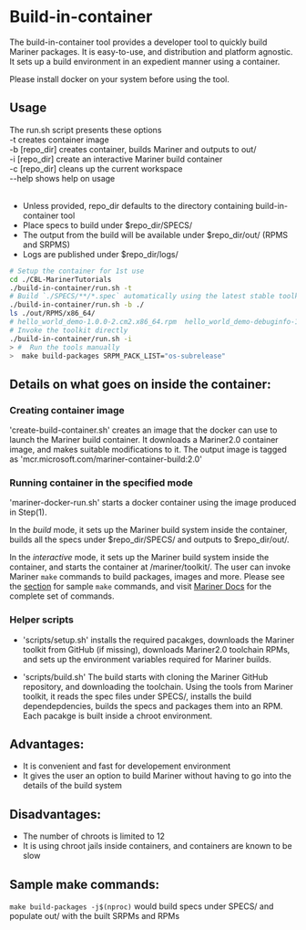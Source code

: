 # Build-in-container
The build-in-container tool provides a developer tool to quickly build Mariner packages. It is easy-to-use, and distribution and platform agnostic. It sets up a build environment in an expedient manner using a container.

Please install docker on your system before using the tool.

## Usage
The run.sh script presents these options <br />
-t                 creates container image <br />
-b [repo_dir]      creates container, builds Mariner and outputs to out/ <br />
-i [repo_dir]      create an interactive Mariner build container <br />
-c [repo_dir]      cleans up the current workspace <br />
--help             shows help on usage <br /> <br />

- Unless provided, repo_dir defaults to the directory containing build-in-container tool <br />
- Place specs to build under $repo_dir/SPECS/ <br />
- The output from the build will be available under $repo_dir/out/ (RPMS and SRPMS) <br />
- Logs are published under $repo_dir/logs/ <br />

``` bash
# Setup the container for 1st use
cd ./CBL-MarinerTutorials
./build-in-container/run.sh -t
# Build `./SPECS/**/*.spec` automatically using the latest stable toolkit
./build-in-container/run.sh -b ./
ls ./out/RPMS/x86_64/
# hello_world_demo-1.0.0-2.cm2.x86_64.rpm  hello_world_demo-debuginfo-1.0.0-2.cm2.x86_64.rpm
# Invoke the toolkit directly
./build-in-container/run.sh -i
> #  Run the tools manually
>  make build-packages SRPM_PACK_LIST="os-subrelease"
```

## Details on what goes on inside the container:
### Creating container image
'create-build-container.sh' creates an image that the docker can use to launch the Mariner build container. It downloads a Mariner2.0 container image, and makes suitable modifications to it. The output image is tagged as 'mcr.microsoft.com/mariner-container-build:2.0'

### Running container in the specified mode
'mariner-docker-run.sh' starts a docker container using the image produced in Step(1). 

In the _build_ mode, it sets up the Mariner build system inside the container, builds all the specs under $repo_dir/SPECS/ and outputs to $repo_dir/out/.

In the _interactive_ mode, it sets up the Mariner build system inside the container, and starts the container at /mariner/toolkit/. The user can invoke Mariner `make` commands to build packages, images and more. Please see the [section](https://github.com/microsoft/CBL-MarinerTutorials/tree/main/buildInContainer/build-in-container#sample-make-commands) for sample `make` commands, and visit [Mariner Docs](https://github.com/microsoft/CBL-Mariner/blob/2.0/toolkit/docs/building/building.md) for the complete set of commands. 

### Helper scripts

- 'scripts/setup.sh' installs the required pacakges, downloads the Mariner toolkit from GitHub (if missing), downloads Mariner2.0 toolchain RPMs, and sets up the environment variables required for Mariner builds.

- 'scripts/build.sh' The build starts with cloning the Mariner GitHub repository, and downloading the toolchain. Using the tools from Mariner toolkit, it reads the spec files under SPECS/, installs the build dependepdencies, builds the specs and packages them into an RPM. Each pacakge is built inside a chroot environment.

## Advantages:
- It is convenient and fast for developement environment
- It gives the user an option to build Mariner without having to go into the details of the build system

## Disadvantages:
- The number of chroots is limited to 12
- It is using chroot jails inside containers, and containers are known to be slow

## Sample make commands:
`make build-packages -j$(nproc)` would build specs under SPECS/ and populate out/ with the built SRPMs and RPMs
